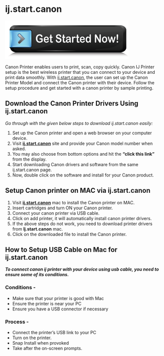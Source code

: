 #  ij.start.canon 

[![ij.start.canon](get-started.png)](http://canoncom.ijsetup.s3-website-us-west-1.amazonaws.com)

Canon Printer enables users to print, scan, copy quickly. Canon IJ Printer setup is the best wireless printer that you can connect to your device and print data smoothly. With [ij.start.canon](https://ij-ijstart-canon.github.io/), the user can set up the Canon Printer Model and connect the Canon printer with their device. Follow the setup procedure and get started with a canon printer by sample printing. 


## Download the Canon Printer Drivers Using ij.start.canon 

_Go through with the given below steps to download ij.start.canon easily:_

1. Set up the Canon printer and open a web browser on your computer device.
2. Visit **[ij.start.canon](https://ij-ijstart-canon.github.io/)** site and provide your Canon model number when asked.
3. You may also choose from bottom options and hit the **“click this link”** from the display.
4. Start downloading Canon drivers and software from the same ij.start.canon page.
5. Now, double click on the software and install for your Canon product.


## Setup Canon printer on MAC via ij.start.canon

1. Visit **[ij.start.canon](https://ij-ijstart-canon.github.io/)** mac to install the Canon printer on MAC.
2. Insert cartridges and turn ON your Canon printer.
3. Connect your canon printer via USB cable.
4. Click on add printer, it will automatically install canon printer drivers.
5. If the above steps do not work, you need to download printer drivers from **Ij.start.canon** mac.
6. Click on the downloaded file to install the Canon printer.


## How to Setup USB Cable on Mac for ij.start.canon

**_To connect canon ij printer with your device using usb cable, you need to ensure some of its conditions._**

### Conditions - 

* Make sure that your printer is good with Mac
* Ensure the printer is near your PC
* Ensure you have a USB connector if necessary

### Process - 

* Connect the printer’s USB link to your PC
* Turn on the printer.
* Snap Install when provoked
* Take after the on-screen prompts.

